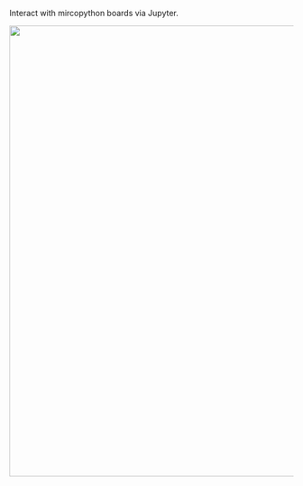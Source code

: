 Interact with mircopython boards via Jupyter.

<p align="center">
<img src="https://github.com/robmarkcole/Useful-python/blob/master/Mircropython/images/M0_jupyter.JPG" width="800">
</p>
